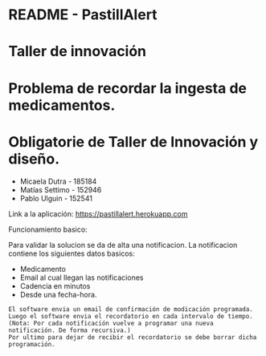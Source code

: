# README - PastillAlert

# Taller de innovación

# Problema de recordar la ingesta de medicamentos.

# Obligatorie de Taller de Innovación y diseño.


- Micaela Dutra - 185184
- Matías Settimo - 152946
- Pablo Ulguin - 152541

Link a la aplicación: https://pastillalert.herokuapp.com

Funcionamiento basico:

Para validar la solucion se da de alta una notificacion. La notificacion contiene los siguientes datos basicos:
- Medicamento
- Email al cual llegan las notificaciones
- Cadencia en minutos
- Desde una fecha-hora.

```
El software envia un email de confirmación de modicación programada.
Luego el software envia el recordatorio en cada intervalo de tiempo. 
(Nota: Por cada notificación vuelve a programar una nueva notificación. De forma recursiva.)
Por ultimo para dejar de recibir el recordatorio se debe borrar dicha programación.
```
